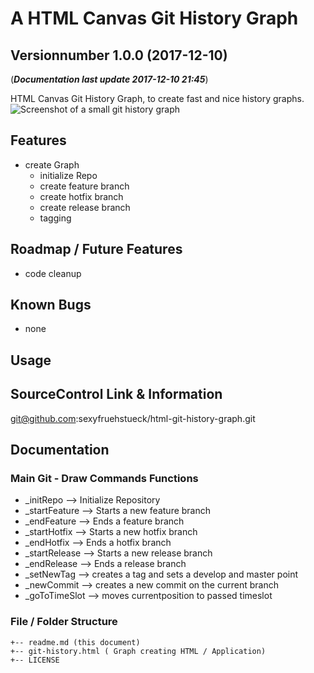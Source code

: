 # A HTML Canvas Git History Graph 
## Versionnumber 1.0.0 (2017-12-10)
(***Documentation last update 2017-12-10 21:45***)  

HTML Canvas Git History Graph, to create fast and nice history graphs.  
![Screenshot of a small git history graph](./readme/screenhot.png)

## Features
* create Graph
  * initialize Repo
  * create feature branch
  * create hotfix branch
  * create release branch
  * tagging

## Roadmap / Future Features
* code cleanup

## Known Bugs
* none

## Usage

## SourceControl Link & Information
git@github.com:sexyfruehstueck/html-git-history-graph.git

## Documentation

### Main Git - Draw Commands Functions
* _initRepo      -->  Initialize Repository 
* _startFeature  -->  Starts a new feature branch
* _endFeature    -->  Ends a feature branch
* _startHotfix   -->  Starts a new hotfix branch
* _endHotfix     -->  Ends a hotfix branch
* _startRelease  -->  Starts a new release branch
* _endRelease    -->  Ends a release branch
* _setNewTag     -->  creates a tag and sets a develop and master point
* _newCommit     -->  creates a new commit on the current branch
* _goToTimeSlot  -->  moves currentposition to passed timeslot


### File / Folder Structure

    +-- readme.md (this document)
    +-- git-history.html ( Graph creating HTML / Application)
    +-- LICENSE

